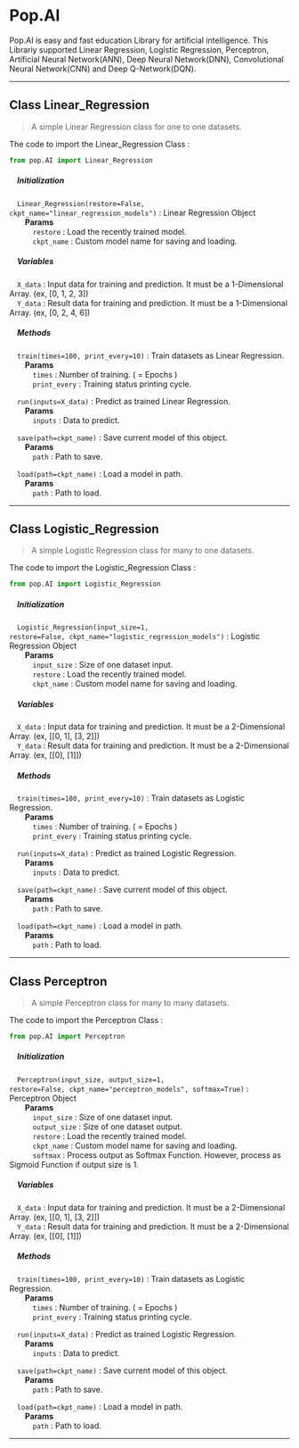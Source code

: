 <h1> Pop.AI </h1>
Pop.AI is easy and fast education Library for artificial intelligence. This Librariy supported Linear Regression, Logistic Regression, Perceptron, Artificial Neural Network(ANN), Deep Neural Network(DNN), Convolutional Neural Network(CNN) and Deep Q-Network(DQN).
<br>

<!-- # Class & Method Description-->
<hr/>

## <span class="title">Class</span> <span class="title_accent">**Linear_Regression**</span>    

<blockquote class="desc">A simple Linear Regression class for one to one datasets.</blockquote>

The code to import the Linear_Regression Class :

``` python
from pop.AI import Linear_Regression
```

<h5>&emsp;Initialization</h5>

&emsp;<code class="code_accent">Linear_Regression(restore=False, ckpt_name="linear_regression_models")</code> : Linear Regression Object<br>
&emsp;&emsp;**Params**    
&emsp;&emsp;&emsp;`restore` : Load the recently trained model.   
&emsp;&emsp;&emsp;`ckpt_name` : Custom model name for saving and loading.

<h5>&emsp;Variables</h5>  

&emsp;<code class="code_accent">X_data</code> : Input data for training and prediction. It must be a 1-Dimensional Array. (ex, [0, 1, 2, 3])    
&emsp;<code class="code_accent">Y_data</code> : Result data for training and prediction. It must be a 1-Dimensional Array. (ex, [0, 2, 4, 6])     

<h5>&emsp;Methods</h5>

&emsp;<code class="code_accent">train(times=100, print_every=10)</code> : Train datasets as Linear Regression.  
&emsp;&emsp;**Params**    
&emsp;&emsp;&emsp;`times` : Number of training. ( = Epochs )   
&emsp;&emsp;&emsp;`print_every` : Training status printing cycle.  

&emsp;<code class="code_accent">run(inputs=X_data)</code> : Predict as trained Linear Regression.   
&emsp;&emsp;**Params**    
&emsp;&emsp;&emsp;`inputs` : Data to predict.   

&emsp;<code class="code_accent">save(path=ckpt_name)</code> : Save current model of this object.   
&emsp;&emsp;**Params**    
&emsp;&emsp;&emsp;`path` : Path to save. 

&emsp;<code class="code_accent">load(path=ckpt_name)</code> : Load a model in path.   
&emsp;&emsp;**Params**    
&emsp;&emsp;&emsp;`path` : Path to load. 

---

## <span class="title">Class</span> <span class="title_accent">**Logistic_Regression**</span>    

<blockquote class="desc">A simple Logistic Regression class for many to one datasets.</blockquote>

The code to import the Logistic_Regression Class :

``` python
from pop.AI import Logistic_Regression
```

<h5>&emsp;Initialization</h5>

&emsp;<code class="code_accent">Logistic_Regression(input_size=1, restore=False, ckpt_name="logistic_regression_models")</code> : Logistic Regression Object<br>
&emsp;&emsp;**Params**  
&emsp;&emsp;&emsp;`input_size` : Size of one dataset input.   
&emsp;&emsp;&emsp;`restore` : Load the recently trained model.   
&emsp;&emsp;&emsp;`ckpt_name` : Custom model name for saving and loading.

<h5>&emsp;Variables</h5>  

&emsp;<code class="code_accent">X_data</code> : Input data for training and prediction. It must be a 2-Dimensional Array. (ex, [[0, 1], [3, 2]])      
&emsp;<code class="code_accent">Y_data</code> : Result data for training and prediction. It must be a 2-Dimensional Array. (ex, [[0], [1]])       

<h5>&emsp;Methods</h5>

&emsp;<code class="code_accent">train(times=100, print_every=10)</code> : Train datasets as Logistic Regression.  
&emsp;&emsp;**Params**    
&emsp;&emsp;&emsp;`times` : Number of training. ( = Epochs )   
&emsp;&emsp;&emsp;`print_every` : Training status printing cycle.  

&emsp;<code class="code_accent">run(inputs=X_data)</code> : Predict as trained Logistic Regression.   
&emsp;&emsp;**Params**    
&emsp;&emsp;&emsp;`inputs` : Data to predict.   

&emsp;<code class="code_accent">save(path=ckpt_name)</code> : Save current model of this object.   
&emsp;&emsp;**Params**    
&emsp;&emsp;&emsp;`path` : Path to save. 

&emsp;<code class="code_accent">load(path=ckpt_name)</code> : Load a model in path.   
&emsp;&emsp;**Params**    
&emsp;&emsp;&emsp;`path` : Path to load. 

---

## <span class="title">Class</span> <span class="title_accent">**Perceptron**</span>    

<blockquote class="desc">A simple Perceptron class for many to many datasets.</blockquote>

The code to import the Perceptron Class :

``` python
from pop.AI import Perceptron
```

<h5>&emsp;Initialization</h5>

&emsp;<code class="code_accent">Perceptron(input_size, output_size=1, restore=False, ckpt_name="perceptron_models", softmax=True)</code> : Perceptron Object<br>
&emsp;&emsp;**Params**  
&emsp;&emsp;&emsp;`input_size` : Size of one dataset input.   
&emsp;&emsp;&emsp;`output_size` : Size of one dataset output.  
&emsp;&emsp;&emsp;`restore` : Load the recently trained model.   
&emsp;&emsp;&emsp;`ckpt_name` : Custom model name for saving and loading.   
&emsp;&emsp;&emsp;`softmax` : Process output as Softmax Function. However, process as Sigmoid Function if output size is 1.   

<h5>&emsp;Variables</h5>  

&emsp;<code class="code_accent">X_data</code> : Input data for training and prediction. It must be a 2-Dimensional Array. (ex, [[0, 1], [3, 2]])      
&emsp;<code class="code_accent">Y_data</code> : Result data for training and prediction. It must be a 2-Dimensional Array. (ex, [[0], [1]])       

<h5>&emsp;Methods</h5>

&emsp;<code class="code_accent">train(times=100, print_every=10)</code> : Train datasets as Logistic Regression.  
&emsp;&emsp;**Params**    
&emsp;&emsp;&emsp;`times` : Number of training. ( = Epochs )   
&emsp;&emsp;&emsp;`print_every` : Training status printing cycle.  

&emsp;<code class="code_accent">run(inputs=X_data)</code> : Predict as trained Logistic Regression.   
&emsp;&emsp;**Params**    
&emsp;&emsp;&emsp;`inputs` : Data to predict.   

&emsp;<code class="code_accent">save(path=ckpt_name)</code> : Save current model of this object.   
&emsp;&emsp;**Params**    
&emsp;&emsp;&emsp;`path` : Path to save. 

&emsp;<code class="code_accent">load(path=ckpt_name)</code> : Load a model in path.   
&emsp;&emsp;**Params**    
&emsp;&emsp;&emsp;`path` : Path to load. 

---